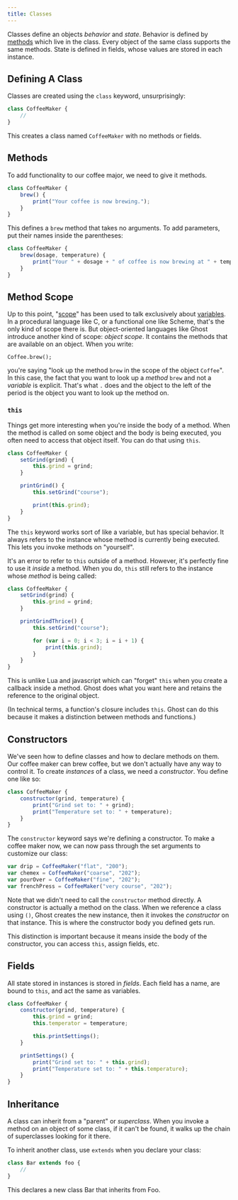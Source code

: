 ```yaml
---
title: Classes
---
```


Classes define an objects _behavior_ and _state_. Behavior is defined by [methods](/method-calls) which live in the class. Every object of the same class supports the same methods. State is defined in fields, whose values are stored in each instance.

## Defining A Class
Classes are created using the `class` keyword, unsurprisingly:

```javascript
class CoffeeMaker {
    //
}
```

This creates a class named `CoffeeMaker` with no methods or fields.

## Methods
To add functionality to our coffee major, we need to give it methods.

```javascript
class CoffeeMaker {
    brew() {
        print("Your coffee is now brewing.");
    }
}
```

This defines a `brew` method that takes no arguments. To add parameters, put their names inside the parentheses:

```javascript
class CoffeeMaker {
    brew(dosage, temperature) {
        print("Your " + dosage + " of coffee is now brewing at " + temperature + " degrees.");
    }
}
```

## Method Scope
Up to this point, "[scope](/variables#scope)" has been used to talk exclusively about [variables](/variables). In a procedural language like C, or a functional one like Scheme, that's the only kind of scope there is. But object-oriented languages like Ghost introduce another kind of scope: _object scope_. It contains the methods that are available on an object. When you write:

```
Coffee.brew();
```

you're saying "look up the method `brew` in the scope of the object `Coffee`". In this case, the fact that you want to look up a _method_ `brew` and not a _variable_ is explicit. That's what `.` does and the object to the left of the period is the object you want to look up the method on.

### `this`
Things get more interesting when you're inside the body of a method. When the method is called on some object and the body is being executed, you often need to access that object itself. You can do that using `this`.

```javascript
class CoffeeMaker {
    setGrind(grind) {
        this.grind = grind;
    }

    printGrind() {
        this.setGrind("course");

        print(this.grind);
    }
}
```

The `this` keyword works sort of like a variable, but has special behavior. It always refers to the instance whose method is currently being executed. This lets you invoke methods on "yourself".

It's an error to refer to `this` outside of a method. However, it's perfectly fine to use it _inside_ a method. When you do, `this` still refers to the instance whose _method_ is being called:

```javascript
class CoffeeMaker {
    setGrind(grind) {
        this.grind = grind;
    }

    printGrindThrice() {
        this.setGrind("course");

        for (var i = 0; i < 3; i = i + 1) {
            print(this.grind);
        }
    }
}
```

This is unlike Lua and javascript which can "forget" `this` when you create a callback inside a method. Ghost does what you want here and retains the reference to the original object.

(In technical terms, a function's closure includes `this`. Ghost can do this because it makes a distinction between methods and functions.)

## Constructors
We've seen how to define classes and how to declare methods on them. Our coffee maker can brew coffee, but we don't actually have any way to control it. To create _instances_ of a class, we need a _constructor_. You define one like so:

```javascript
class CoffeeMaker {
    constructor(grind, temperature) {
        print("Grind set to: " + grind);
        print("Temperature set to: " + temperature);
    }
}
```

The `constructor` keyword says we're defining a constructor. To make a coffee maker now, we can now pass through the set arguments to customize our class:

```javascript
var drip = CoffeeMaker("flat", "200");
var chemex = CoffeeMaker("coarse", "202");
var pourOver = CoffeeMaker("fine", "202");
var frenchPress = CoffeeMaker("very course", "202");
```

Note that we didn't need to call the `constructor` method directly. A constructor is actually a method on the class. When we reference a class using `()`, Ghost creates the new instance, then it invokes the _constructor_ on that instance. This is where the constructor body you defined gets run.

This distinction is important because it means inside the body of the constructor, you can access `this`, assign fields, etc.

## Fields
All state stored in instances is stored in _fields_. Each field has a name, are bound to `this`, and act the same as variables.

```javascript
class CoffeeMaker {
    constructor(grind, temperature) {
        this.grind = grind;
        this.temperator = temperature;

        this.printSettings();
    }

    printSettings() {
        print("Grind set to: " + this.grind);
        print("Temperature set to: " + this.temperature);
    }
}
```

## Inheritance
A class can inherit from a "parent" or _superclass_. When you invoke a method on an object of some class, if it can't be found, it walks up the chain of superclasses looking for it there.

To inherit another class, use `extends` when you declare your class:

```javascript
class Bar extends foo {
    //
}
```

This declares a new class Bar that inherits from Foo.